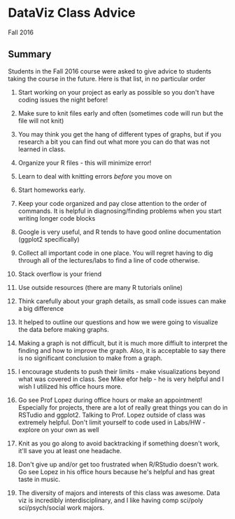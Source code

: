 # DataViz Class Advice
Fall 2016  

## Summary

Students in the Fall 2016 course were asked to give advice to students taking the course in the future. Here is that list, in no particular order

1. Start working on your project as early as possible so you don't have coding issues the night before!

2. Make sure to knit files early and often (sometimes code will run but the file will not knit)

3. You may think you get the hang of different types of graphs, but if you research a bit you can find out what more you can do that was not learned in class.

4. Organize your R files - this will minimize error!

5. Learn to deal with knitting errors *before* you move on 

6. Start homeworks early.

7. Keep your code organized and pay close attention to the order of commands. It is helpful in diagnosing/finding problems when you start writing longer code blocks

8. Google is very useful, and R tends to have good online documentation (ggplot2 specifically)

9. Collect all important code in one place. You will regret having to dig through all of the lectures/labs to find a line of code otherwise. 

10. Stack overflow is your friend

11. Use outside resources (there are many R tutorials online)

12. Think carefully about your graph details, as small code issues can make a big difference

13. It helped to outline our questions and how we were going to visualize the data before making graphs. 

14. Making a graph is not difficult, but it is much more diffiult to interpret the finding and how to improve the graph. Also, it is acceptable to say there is no significant conclusion to make from a graph. 

15. I encourage students to push their limits - make visualizations beyond what was covered in class. See Mike efor help - he is very helpful and I wish I utilized his office hours more.

16. Go see Prof Lopez during office hours or make an appointment! Especially for projects, there are a lot of really great things you can do in RSTudio and ggplot2. Talking to Prof. Lopez outside of class was extremely helpful. Don't limit yourself to code used in Labs/HW - explore on your own as well

17. Knit as you go along to avoid backtracking if something doesn't work, it'll save you at least one headache.

18. Don't give up and/or get too frustrated when R/RStudio doesn't work. Go see Lopez in his office hours because he's helpful and has great taste in music. 

19. The diversity of majors and interests of this class was awesome. Data viz is incredibly interdisciplinary, and I like having comp sci/poly sci/psych/social work majors. 
